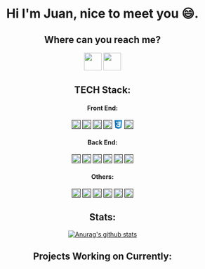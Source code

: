 <div align="center">
  
# Hi I'm Juan, nice to meet you 😄.
## Where can you reach me?
[<img src='https://www.vectorlogo.zone/logos/linkedin/linkedin-icon.svg' height='40' width='40'>](https://www.linkedin.com/in/juan-rivera-dev/)
[<img src='https://www.vectorlogo.zone/logos/gmail/gmail-icon.svg' height='40' width='40'>](mailto:juanrivera.primary@gmail.com)
## TECH Stack:
#### Front End:
[<img src='https://www.vectorlogo.zone/logos/javascript/javascript-icon.svg' height='20' width='20'>]() [<img src='https://www.vectorlogo.zone/logos/reactjs/reactjs-icon.svg' height='20' width='20'>]() [<img src='https://github.com/detain/svg-logos/blob/master/svg/redux.svg' height='20' width='20'>]() [<img src='https://www.vectorlogo.zone/logos/w3_html5/w3_html5-icon.svg' height='20' width='20'>]() [<img src='https://github.com/devicons/devicon/blob/master/icons/css3/css3-original.svg' height='20' width='20'>]() [<img src='https://www.vectorlogo.zone/logos/lesscss/lesscss-icon.svg' height='20' width='20'>]()
#### Back End:
[<img src='https://www.vectorlogo.zone/logos/nodejs/nodejs-icon.svg' height='20' width='20'>]() [<img src='https://www.vectorlogo.zone/logos/expressjs/expressjs-icon.svg' height='20' width='20'>]() [<img src='https://svgshare.com/i/Qaq.svg' height='20' width='20'>]() [<img src='https://www.vectorlogo.zone/logos/heroku/heroku-icon.svg' height='20' width='20'>]() [<img src='https://www.vectorlogo.zone/logos/postgresql/postgresql-icon.svg' height='20' width='20'>]() [<img src='https://www.vectorlogo.zone/logos/sqlite/sqlite-icon.svg' height='20' width='20'>]()
#### Others:
[<img src='https://www.vectorlogo.zone/logos/git-scm/git-scm-icon.svg' height='20' width='20'>]() [<img src='https://www.vectorlogo.zone/logos/github/github-icon.svg' height='20' width='20'>]() [<img src='https://www.vectorlogo.zone/logos/slack/slack-tile.svg' height='20' width='20'>]() [<img src='https://www.vectorlogo.zone/logos/trello/trello-icon.svg' height='20' width='20'>]() [<img src='https://www.vectorlogo.zone/logos/google_drive/google_drive-icon.svg' height='20' width='20'>]() [<img src='https://github.com/kogg/instant-logos/blob/develop/logos/Microsoft%20Office.svg' height='20' width='20'>]()
## Stats:
[![Anurag's github stats](https://github-readme-stats.vercel.app/api?username=Juan-Rivera&count_private=true&hide=stars,issues&show_icons=true&theme=merko)](https://github.com/Juan-Rivera)

## Projects Working on Currently:
</div>
